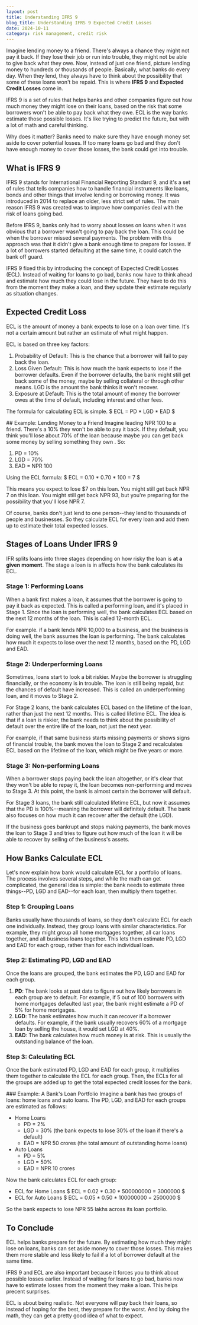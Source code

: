 ```yaml
---
layout: post
title: Understanding IFRS 9
blog_title: Understanding IFRS 9 Expected Credit Losses
date: 2024-10-11
category: risk management, credit risk
---
```

Imagine lending money to a friend. There's always a chance they might not pay it back. If they lose their job or run into trouble, they might not be able to give back what they owe. Now, instead of just one friend, picture lending money to hundreds or thousands of people. Basically, what banks do every day. When they lend, they always have to think about the possibility that some of these loans won't be repaid. This is where **IFRS 9** and **Expected Credit Losses** come in.

IFRS 9 is a set of rules that helps banks and other companies figure out how much money they might lose on their loans, based on the risk that some borrowers won't be able to pay back what they owe. ECL is the way banks estimate those possible losses. It's like trying to predict the future, but with a lot of math and careful thinking.

Why does it matter? Banks need to make sure they have enough money set aside to cover potential losses. If too many loans go bad and they don't have enough money to cover those losses, the bank could get into trouble.

## What is IFRS 9
IFRS 9 stands for International Financial Reporting Standard 9, and it's a set of rules that tells companies how to handle financial instruments like loans, bonds and other things that involve lending or borrowing money. It was introduced in 2014 to replace an older, less strict set of rules. The main reason IFRS 9 was created was to improve how companies deal with the risk of loans going bad.

Before IFRS 9, banks only had to worry about losses on loans when it was obvious that a borrower wasn't going to pay back the loan. This could be when the borrower missed several payments. The problem with this approach was that it didn't give a bank enough time to prepare for losses. If a lot of borrowers started defaulting at the same time, it could catch the bank off guard.

IFRS 9 fixed this by introducing the concept of Expected Credit Losses (ECL). Instead of waiting for loans to go bad, banks now have to think ahead and estimate how much they could lose in the future. They have to do this from the moment they make a loan, and they update their estimate regularly as situation changes.

## Expected Credit Loss
ECL is the amount of money a bank expects to lose on a loan over time. It's not a certain amount but rather an estimate of what might happen.

ECL is based on three key factors:
1. Probability of Default: This is the chance that a borrower will fail to pay back the loan.
1. Loss Given Default: This is how much the bank expects to lose if the borrower defaults. Even if the borrower defaults, the bank might still get back some of the money, maybe by selling collateral or through other means. LGD is the amount the bank thinks it won't recover.
2. Exposure at Default: This is the total amount of money the borrower owes at the time of default, including interest and other fees.

The formula for calculating ECL is simple.
$ ECL = PD * LGD * EAD $
<div class="illustration">
## Example: Lending Money to a Friend
Imagine leading NPR 100 to a friend. There's a 10% they won't be able to pay it back. If they default, you think you'll lose about 70% of the loan because maybe you can get back some money by selling something they own . So:

1. PD = 10%
2. LGD = 70%
3. EAD  = NPR 100

Using the ECL formula:
$ ECL = 0.10  * 0.70 * 100 = 7 $
</div>

This means you expect to lose $7 on this loan. You might still get back NPR 7 on this loan. You might still get back NPR 93, but you're preparing for the possibility that you'll lose NPR 7.

Of course, banks don't just lend to one person--they lend to thousands of people and businesses. So they calculate ECL for every loan and add them up to estimate their total expected losses.
## Stages of Loans Under IFRS 9
IFR splits loans into three stages depending on how risky the loan is **at a given moment**. The stage a loan is in affects how the bank calculates its ECL.

### Stage 1: Performing Loans
When a bank first makes a loan, it assumes that the borrower is going to pay it back as expected. This is called a performing loan, and it's placed in Stage 1. Since the loan is performing well, the bank calculates ECL based on the next 12 months of the loan. This is called 12-month ECL.

For example. if a bank lends NPR 10,000 to a business, and the business is doing well, the bank assumes the loan is performing. The bank calculates how much it expects to lose over the next 12 months, based on the PD, LGD and EAD.

### Stage 2: Underperforming Loans
Sometimes, loans start to look a bit riskier. Maybe the borrower is struggling financially, or the economy is in trouble. The loan is still being repaid, but the chances of default have increased. This is called an underperforming loan, and it moves to Stage 2.

For Stage 2 loans, the bank calculates ECL based on the lifetime of the loan, rather than just the next 12 months. This is called lifetime ECL. The idea is that if a loan is riskier, the bank needs to think about the possibility of default over the entire life of the loan, not just the next year.

For example, if that same business starts missing payments or shows signs of financial trouble, the bank moves the loan to Stage 2 and recalculates ECL based on the lifetime of the loan, which might be five years or more.

### Stage 3: Non-performing Loans
When a borrower stops paying back the loan altogether, or it's clear that they won't be able to repay it, the loan becomes non-performing and moves to Stage 3. At this point, the bank is almost certain the borrower will default.

For Stage 3 loans, the bank still calculated lifetime ECL, but now it assumes that the PD is 100%--meaning the borrower will definitely default. The bank also focuses on how much it can recover after the default (the LGD).

If the business goes bankrupt and stops making payments, the bank moves the loan to Stage 3 and tries to figure out how much of the loan it will be able to recover by selling of the business's assets.

## How Banks Calculate ECL
Let's now explain how bank would calculate ECL for a portfolio of loans. The process involves several steps, and while the math can get complicated, the general idea is simple: the bank needs to estimate three things--PD, LGD and EAD--for each loan, then multiply them together.

### Step 1: Grouping Loans
Banks usually have thousands of loans, so they don't calculate ECL for each one individually. Instead, they group loans with similar characteristics. For example, they might group all home mortgages together, all car loans together, and all business loans together. This lets them estimate PD, LGD and EAD for each group, rather than for each individual loan.

### Step 2: Estimating PD, LGD and EAD
Once the loans are grouped, the bank estimates the PD, LGD and EAD for each group.

1. **PD**: The bank looks at past data to figure out how likely borrowers in each group are to default. For example, if 5 out of 100 borrowers with home mortgages defaulted last year, the bank might estimate a PD of 5% for home mortgages.
2. **LGD**: The bank estimates how much it can recover if a borrower defaults. For example, if the bank usually recovers 60% of a mortgage loan by selling the house, it would set LGD at 40%.
3. **EAD**: The bank calculates how much money is at risk.  This  is usually the outstanding balance of the loan.
### Step 3: Calculating ECL
Once the bank estimated PD, LGD and EAD for each group, it multiplies them together to calculate the ECL for each group. Then, the ECLs for all the groups are added up to get the total expected credit losses for the bank.

<div class="illustration">
### Example: A Bank's Loan Portfolio
Imagine a bank has two groups of loans: home loans and auto loans. The PD, LGD, and EAD for each groups are estimated as follows:

- Home Loans
	- PD = 2%
	- LGD = 30% (the bank expects to lose 30% of the loan if there's a default)
	- EAD = NPR 50 crores (the total amount of outstanding home loans)
- Auto Loans
	- PD = 5% 
	- LGD = 50%
	- EAD = NPR 10 crores

Now the bank calculates ECL for each group:

- ECL for Home Loans
$ ECL = 0.02 * 0.30 * 500000000 = 3000000 $
- ECL for Auto Loans
$ ECL = 0.05 * 0.50 * 100000000 = 2500000 $

So the bank expects to lose NPR 55 lakhs across its loan portfolio.
</div>

## To Conclude
ECL helps banks prepare for the future. By estimating how much they might lose on loans, banks can set aside money to cover those losses. This makes them more stable and less likely to fail if a lot of borrower default at the same time.

IFRS 9 and ECL are also important because it forces you to think about possible losses earlier. Instead of waiting for loans to go bad, banks now have to estimate losses from the moment they make a loan. This helps precent surprises.

ECL is about being realistic. Not everyone will pay back their loans, so instead of hoping for the best, they prepare for the worst. And by doing the math, they can get a pretty good idea of what to expect.
